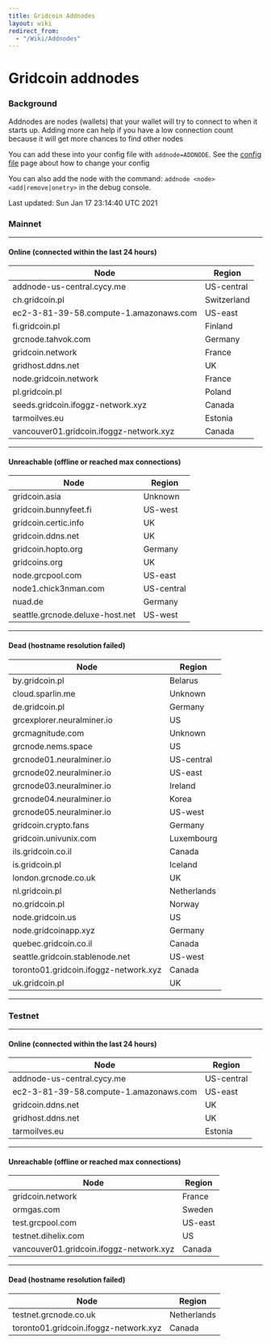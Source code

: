```yaml
---
title: Gridcoin Addnodes
layout: wiki
redirect_from:
  - "/Wiki/Addnodes"
---
```



# Gridcoin addnodes
### Background
Addnodes are nodes (wallets) that your wallet will try to connect to when it
starts up. Adding more can help if you have a low connection count because it
will get more chances to find other nodes

You can add these into your config file with `addnode=ADDNODE`. 
See the [config file](config-file "wikilink") page about how to change your config

You can also add the node with the command: `addnode <node>
<add|remove|onetry>` in the debug console.

Last updated: Sun Jan 17 23:14:40 UTC 2021

### Mainnet

------------

#### Online (connected within the last 24 hours)

| Node | Region |
|----|-----|
| addnode-us-central.cycy.me                 | US-central |
| ch.gridcoin.pl                             | Switzerland|
| ec2-3-81-39-58.compute-1.amazonaws.com     | US-east |
| fi.gridcoin.pl                             | Finland |
| grcnode.tahvok.com                         | Germany |
| gridcoin.network                           | France |
| gridhost.ddns.net                          | UK |
| node.gridcoin.network                      | France |
| pl.gridcoin.pl                             | Poland |
| seeds.gridcoin.ifoggz-network.xyz          | Canada |
| tarmoilves.eu                              | Estonia |
| vancouver01.gridcoin.ifoggz-network.xyz    | Canada |

------------

#### Unreachable (offline or reached max connections)

| Node | Region |    
| ---- | ------ |
| gridcoin.asia                              | Unknown |
| gridcoin.bunnyfeet.fi                      | US-west |
| gridcoin.certic.info                       | UK |
| gridcoin.ddns.net                          | UK |
| gridcoin.hopto.org                         | Germany |
| gridcoins.org                              | UK |
| node.grcpool.com                           | US-east |
| node1.chick3nman.com                       | US-central |
| nuad.de                                    | Germany |
| seattle.grcnode.deluxe-host.net            | US-west |

------------

#### Dead (hostname resolution failed)

| Node | Region |    
| ---- | ------ |
| by.gridcoin.pl                             | Belarus |
| cloud.sparlin.me                           | Unknown |
| de.gridcoin.pl                             | Germany |
| grcexplorer.neuralminer.io                 | US |
| grcmagnitude.com                           | Unknown |
| grcnode.nems.space                         | US |
| grcnode01.neuralminer.io                   | US-central |
| grcnode02.neuralminer.io                   | US-east |
| grcnode03.neuralminer.io                   | Ireland |
| grcnode04.neuralminer.io                   | Korea |
| grcnode05.neuralminer.io                   | US-west |
| gridcoin.crypto.fans                       | Germany |
| gridcoin.univunix.com                      | Luxembourg |
| ils.gridcoin.co.il                         | Canada |
| is.gridcoin.pl                             | Iceland |
| london.grcnode.co.uk                       | UK |
| nl.gridcoin.pl                             | Netherlands |
| no.gridcoin.pl                             | Norway |
| node.gridcoin.us                           | US |
| node.gridcoinapp.xyz                       | Germany |
| quebec.gridcoin.co.il                      | Canada |
| seattle.gridcoin.stablenode.net            | US-west |
| toronto01.gridcoin.ifoggz-network.xyz      | Canada |
| uk.gridcoin.pl                             | UK |

------------

### Testnet

------------

#### Online (connected within the last 24 hours)

| Node | Region |
| ---- | ------ |
| addnode-us-central.cycy.me                 | US-central |
| ec2-3-81-39-58.compute-1.amazonaws.com     | US-east |
| gridcoin.ddns.net                          | UK |
| gridhost.ddns.net                          | UK |
| tarmoilves.eu                              | Estonia |

------------

#### Unreachable (offline or reached max connections)

| Node | Region |
| ---- | ------ |
| gridcoin.network                           | France |
| ormgas.com                                 | Sweden |
| test.grcpool.com                           | US-east |
| testnet.dihelix.com                        | US |
| vancouver01.gridcoin.ifoggz-network.xyz    | Canada |

------------

#### Dead (hostname resolution failed)      

| Node | Region |
| ---- | ------ |
| testnet.grcnode.co.uk                      | Netherlands |
| toronto01.gridcoin.ifoggz-network.xyz      | Canada |